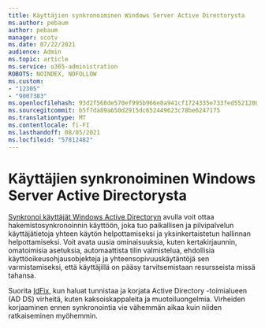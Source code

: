 ```yaml
---
title: Käyttäjien synkronoiminen Windows Server Active Directorysta
ms.author: pebaum
author: pebaum
manager: scotv
ms.date: 07/22/2021
audience: Admin
ms.topic: article
ms.service: o365-administration
ROBOTS: NOINDEX, NOFOLLOW
ms.custom:
- "12305"
- "9007383"
ms.openlocfilehash: 93d2f568de570ef995b966e8a941cf1724335e733fed5521280396516437d698
ms.sourcegitcommit: b5f7da89a650d2915dc652449623c78be6247175
ms.translationtype: MT
ms.contentlocale: fi-FI
ms.lasthandoff: 08/05/2021
ms.locfileid: "57812482"
---
```

# <a name="sync-users-from-your-windows-server-active-directory"></a>Käyttäjien synkronoiminen Windows Server Active Directorysta

[Synkronoi käyttäjät Windows Active Directoryn](https://admin.microsoft.com/AdminPortal/Home#/featureexplorer/security/Identity) avulla voit ottaa hakemistosynkronoinnin käyttöön, joka tuo paikallisen ja pilvipalvelun käyttäjätietoja yhteen käytön helpottamiseksi ja yksinkertaistetun hallinnan helpottamiseksi. Voit avata uusia ominaisuuksia, kuten kertakirjaunnin, omatoimisia asetuksia, automaattista tilin valmistelua, ehdollisia käyttöoikeusohjausobjekteja ja yhteensopivuuskäytäntöjä sen varmistamiseksi, että käyttäjillä on pääsy tarvitsemistaan resursseista missä tahansa. 

Suorita [IdFix,](https://admin.microsoft.com/Adminportal/Home?source=applauncher#/modernonboarding/IdentityWizard) kun haluat tunnistaa ja korjata Active Directory -toimialueen (AD DS) virheitä, kuten kaksoiskappaleita ja muotoiluongelmia. Virheiden korjaaminen ennen synkronointia vie vähemmän aikaa kuin niiden ratkaiseminen myöhemmin.

